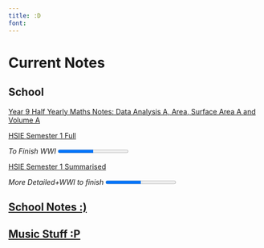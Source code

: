 ```yaml
---
title: :D
font: 
---
```

# Current Notes
## School
[Year 9 Half Yearly Maths Notes: Data Analysis A, Area, Surface Area A and Volume A](https://dabluepiano.github.io/sidneys-notes/02-School/Year-9/Year-9-Maths/Year-9-2025-Half-Yearly-Maths-\(Data-Analysis-A-+-Area,-Surface-Area-A-and-Volume-A\))

[HSIE Semester 1 Full](https://dabluepiano.github.io/sidneys-notes/02-School/Year-9/Year-9-HSIE/Movement-of-Peoples/HSIE-Semester-1)

<label for="file"><i>To Finish WWI </i></label>
<progress id="file" max="100" value="50">50%</progress>

[HSIE Semester 1 Summarised](https://dabluepiano.github.io/sidneys-notes/02-School/Year-9/Year-9-HSIE/Movement-of-Peoples/HSIE-Exam-Notes-Movement-of-Peoples-and-WWI)

<label for="file"><i>More Detailed+WWI to finish</i></label>
<progress id="file" max="100" value="50">50%</progress>



## [School Notes :)](https://dabluepiano.github.io/sidneys-notes/02-School/)

## [Music Stuff :P](https://dabluepiano.github.io/sidneys-notes/03-Music/)



